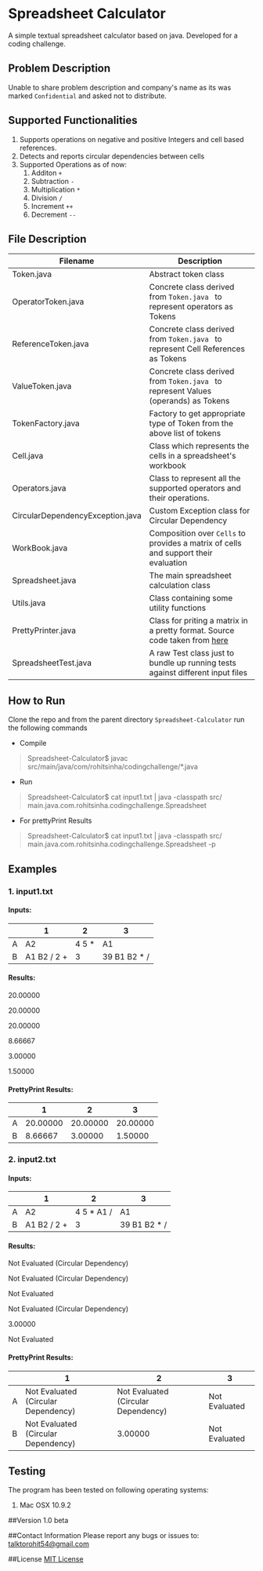 Spreadsheet Calculator
==================

A simple textual spreadsheet calculator based on java.
Developed for a coding challenge.

## Problem Description
Unable to share problem description and company's name as its was marked `Confidential` and asked not to distribute.

## Supported Functionalities
1. Supports operations on negative and positive Integers and cell based references.
2. Detects and reports circular dependencies between cells
3. Supported Operations as of now:
	1. Additon `+`
	2. Subtraction `-`
	3. Multiplication `*`
	4. Division `/`
	5. Increment `++`
	6. Decrement `--`

## File Description
| Filename        | Description          |
| ------------- |-------------|
| Token.java      | Abstract token class |
| OperatorToken.java  | Concrete class derived from `Token.java ` to represent operators as Tokens | 
| ReferenceToken.java | Concrete class derived from `Token.java ` to represent Cell References as Tokens|
| ValueToken.java | Concrete class derived from `Token.java ` to represent Values (operands) as Tokens|
| TokenFactory.java | Factory to get appropriate type of Token from the above list of tokens |
|Cell.java| Class which represents the cells in a spreadsheet's workbook|
|Operators.java| Class to represent all the supported operators and their operations.|
|CircularDependencyException.java| Custom Exception class for Circular Dependency|
|WorkBook.java|Composition over `Cells` to provides a matrix of  cells and support their evaluation|
|Spreadsheet.java| The main spreadsheet calculation class|
|Utils.java| Class containing some utility functions|
|PrettyPrinter.java| Class for priting a matrix in a pretty format. Source code taken from [here](http://stackoverflow.com/a/11384393/2228512)|
|SpreadsheetTest.java| A raw Test class just to bundle up running tests against different input files|

## How to Run

Clone the repo and from the parent directory `Spreadsheet-Calculator` run the following commands

- Compile

> Spreadsheet-Calculator$ javac src/main/java/com/rohitsinha/codingchallenge/*.java

- Run

> Spreadsheet-Calculator$ cat input1.txt | java -classpath src/ main.java.com.rohitsinha.codingchallenge.Spreadsheet

- For prettyPrint Results

> Spreadsheet-Calculator$ cat input1.txt | java -classpath src/ main.java.com.rohitsinha.codingchallenge.Spreadsheet -p


## Examples
### 1. input1.txt

#### Inputs:

| | 1        | 2           | 3  |
|----| ------------- |---------------| ------|
|A | A2 | 4 5 * | A1|
|B  | A1 B2 / 2 + |3 |39 B1 B2 * /| 


#### Results:

20.00000

20.00000

20.00000

8.66667

3.00000

1.50000


#### PrettyPrint Results:

| | 1        | 2           | 3  |
|----| ------------- |---------------| ------|
|A| 20.00000     | 20.00000 | 20.00000 |
|B| 8.66667      | 3.00000      | 1.50000 |

### 2. input2.txt

#### Inputs:

| | 1        | 2           | 3  |
|----| ------------- |---------------| ------|
|A | A2 | 4 5 * A1 / | A1|
|B  | A1 B2 / 2 + |3 |39 B1 B2 * /| 

#### Results:

Not Evaluated (Circular Dependency)


Not Evaluated (Circular Dependency)

Not Evaluated

Not Evaluated (Circular Dependency)

3.00000

Not Evaluated

#### PrettyPrint Results:

| | 1        | 2           | 3  |
|----| ------------- |---------------| ------|
|A |Not Evaluated (Circular Dependency)|Not Evaluated (Circular Dependency)|Not Evaluated|
|B  | Not Evaluated (Circular Dependency)|3.00000 | Not Evaluated|

## Testing
The program has been tested on following operating systems:

1. Mac OSX 10.9.2


##Version
1.0 beta

##Contact Information
Please report any bugs or issues to:
[talktorohit54@gmail.com](mailto:talktorohit54@gmail.com)

##License
[MIT License](https://github.com/rohitsinha54/Spreadsheet-Calculator/blob/master/LICENSE)



